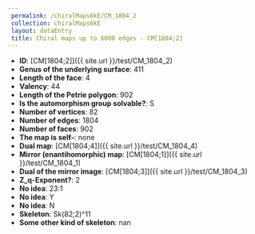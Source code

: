 ```yaml
--- 
 permalink: /chiralMaps6kE/CM_1804_2 
 collection: chiralMaps6kE
 layout: dataEntry
 title: Chiral maps up to 6000 edges - CM[1804;2]
---
```


- **ID**: [CM[1804;2]]({{ site.url }}/test/CM_1804_2)
- **Genus of the underlying surface**: 411
- **Length of the face**: 4
- **Valency**: 44
- **Length of the Petrie polygon**: 902
- **Is the automorphism group solvable?**: S
- **Number of vertices**: 82
- **Number of edges**: 1804
- **Number of faces**: 902
- **The map is self-**: none
- **Dual map**: [CM[1804;4]]({{ site.url }}/test/CM_1804_4)
- **Mirror (enantihomorphic) map**: [CM[1804;1]]({{ site.url }}/test/CM_1804_1)
- **Dual of the mirror image**: [CM[1804;3]]({{ site.url }}/test/CM_1804_3)
- **Z_q-Exponent?**: 2
- **No idea**:  23:1
- **No idea**: Y
- **No idea**: N
- **Skeleton**: Sk(82;2)^11
- **Some other kind of skeleton**: nan
